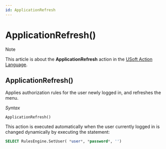 ```yaml
---
id: ApplicationRefresh
---
```


# ApplicationRefresh()



> [!NOTE]
> This article is about the **ApplicationRefresh** action in the [USoft Action Language](/docs/Task%20flow/Action%20Language%20reference/USoft%20Action%20Language.md).

## **ApplicationRefresh()**

Applies authorization rules for the user newly logged in, and refreshes the menu.

*Syntax*

```
ApplicationRefresh()
```

This action is executed automatically when the user currently logged in is changed dynamically by executing the statement:

```sql
SELECT RulesEngine.SetUser( *user*, *password*, '')
```

 
